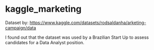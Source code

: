 # kaggle_marketing

Dataset by: https://www.kaggle.com/datasets/rodsaldanha/arketing-campaign/data

I found out that the dataset was used by a Brazilian Start Up to assess candidates for a Data Analyst position.
